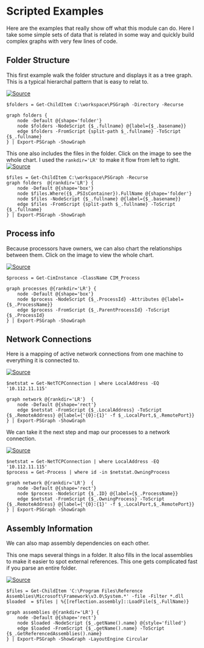 # Scripted Examples
Here are the examples that really show off what this module can do. Here I take some simple sets of data that is related in some way and quickly build complex graphs with very few lines of code.

## Folder Structure

This first example walk the folder structure and displays it as a tree graph. This is a typical hierarchal pattern that is easy to relat to.


[![Source](images/folders.png)](images/folders.png)

    $folders = Get-ChildItem C:\workspace\PSGraph -Directory -Recurse

    graph folders {
        node -Default @{shape='folder'}
        node $folders -NodeScript {$_.fullname} @{label={$_.basename}}
        edge $folders -FromScript {split-path $_.fullname} -ToScript {$_.fullname}
    } | Export-PSGraph -ShowGraph 

This one also includes the files in the folder. Click on the image to see the whole chart. I used the `rankdir='LR'` to make it flow from left to right.
[![Source](images/filesSmall.png)](images/files.png)

    $files = Get-ChildItem C:\workspace\PSGraph -Recurse
    graph folders  @{rankdir='LR'} {
        node -Default @{shape='box'}
        node $files.Where({$_.PSIsContainer}).FullName @{shape='folder'}
        node $files -NodeScript {$_.fullname} @{label={$_.basename}}
        edge $files -FromScript {split-path $_.fullname} -ToScript {$_.fullname}
    } | Export-PSGraph -ShowGraph 

## Process info
Because processors have owners, we can also chart the relationships between them. Click on the image to view the whole chart.

[![Source](images/processSmall.png)](images/process.png)

    $process = Get-CimInstance -ClassName CIM_Process

    graph processes @{rankdir='LR'} {
        node -Default @{shape='box'}
        node $process -NodeScript {$_.ProcessId} -Attributes @{label={$_.ProcessName}}
        edge $process -FromScript {$_.ParentProcessId} -ToScript {$_.ProcessId}
    } | Export-PSGraph -ShowGraph 

## Network Connections
Here is a mapping of active network connections from one machine to everything it is connected to.

[![Source](images/networkConnection.png)](images/NetworkConnection.png)

    $netstat = Get-NetTCPConnection | where LocalAddress -EQ '10.112.11.115'

    graph network @{rankdir='LR'}  {
        node -Default @{shape='rect'}
        edge $netstat -FromScript {$_.LocalAddress} -ToScript {$_.RemoteAddress} @{label={'{0}:{1}' -f $_.LocalPort,$_.RemotePort}}
    } | Export-PSGraph -ShowGraph 

We can take it the next step and map our processes to a network connection.

[![Source](images/processNetwork.png)](images/processNetwork.png)

    $netstat = Get-NetTCPConnection | where LocalAddress -EQ '10.112.11.115'
    $process = Get-Process | where id -in $netstat.OwningProcess

    graph network @{rankdir='LR'}  {
        node -Default @{shape='rect'}
        node $process -NodeScript {$_.ID} @{label={$_.ProcessName}}
        edge $netstat -FromScript {$_.OwningProcess} -ToScript {$_.RemoteAddress} @{label={'{0}:{1}' -f $_.LocalPort,$_.RemotePort}}
    } | Export-PSGraph -ShowGraph 


## Assembly Information
We can also map assembly dependencies on each other.

This one maps several things in a folder. It also fills in the local assemblies to make it easier to spot external references. This one gets complicated fast if you parse an entire folder. 

[![Source](images/assemblySmall.png)](images/assembly.png)

    $files = Get-ChildItem 'C:\Program Files\Reference Assemblies\Microsoft\Framework\v3.0\System.*' -file -Filter *.dll
    $loaded  = $files | %{[reflection.assembly]::LoadFile($_.FullName)}

    graph assemblies @{rankdir='LR'} {
        node -Default @{shape='rect'}
        node $loaded -NodeScript {$_.getName().name} @{style='filled'}
        edge $loaded -FromScript {$_.getName().name} -ToScript {$_.GetReferencedAssemblies().name}
    } | Export-PSGraph -ShowGraph -LayoutEngine Circular

